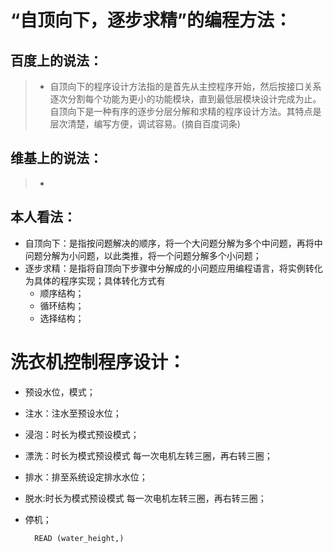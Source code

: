 # “自顶向下，逐步求精”的编程方法：
## 百度上的说法：
>* 自顶向下的程序设计方法指的是首先从主控程序开始，然后按接口关系逐次分割每个功能为更小的功能模块，直到最低层模块设计完成为止。自顶向下是一种有序的逐步分层分解和求精的程序设计方法。其特点是层次清楚，编写方便，调试容易。(摘自百度词条)
## 维基上的说法：
>* 
## 本人看法：
* 自顶向下：是指按问题解决的顺序，将一个大问题分解为多个中问题，再将中问题分解为小问题，以此类推，将一个问题分解多个小问题；
* 逐步求精：是指将自顶向下步骤中分解成的小问题应用编程语言，将实例转化为具体的程序实现；具体转化方式有 
    * 顺序结构；
    * 循环结构；
    * 选择结构；
# 洗衣机控制程序设计：
*  预设水位，模式；
* 注水：注水至预设水位；
* 浸泡：时长为模式预设模式；
* 漂洗：时长为模式预设模式
        每一次电机左转三圈，再右转三圈；
* 排水：排至系统设定排水水位；
* 脱水:时长为模式预设模式
        每一次电机左转三圈，再右转三圈；
* 停机；

        READ (water_height,)